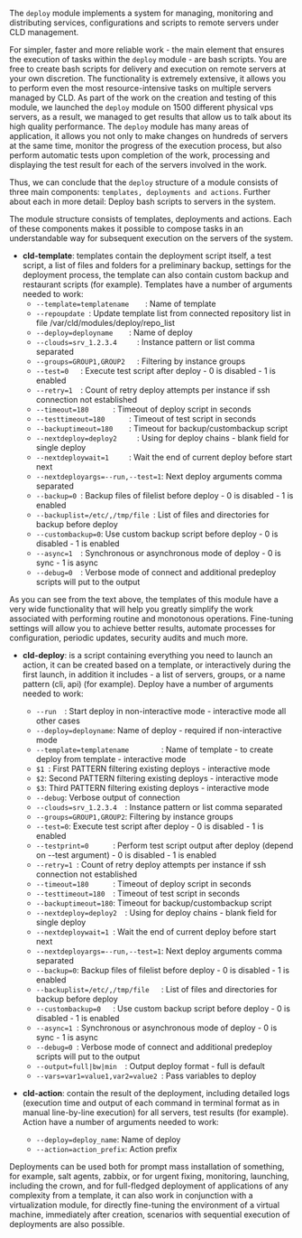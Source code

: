 The `deploy` module implements a system for managing, monitoring and distributing services, configurations and scripts to remote servers under CLD management.

For simpler, faster and more reliable work - the main element that ensures the execution of tasks within the `deploy` module - are bash scripts. You are free to create bash scripts for delivery and execution on remote servers at your own discretion. The functionality is extremely extensive, it allows you to perform even the most resource-intensive tasks on multiple servers managed by CLD. As part of the work on the creation and testing of this module, we launched the `deploy` module on 1500 different physical vps servers, as a result, we managed to get results that allow us to talk about its high quality performance. The `deploy` module has many areas of application, it allows you not only to make changes on hundreds of servers at the same time, monitor the progress of the execution process, but also perform automatic tests upon completion of the work, processing and displaying the test result for each of the servers involved in the work.

Thus, we can conclude that the `deploy` structure of a module consists of three main components: `templates, deployments and actions`. Further about each in more detail:
Deploy bash scripts to servers in the system.

The module structure consists of templates, deployments and actions. Each of these components makes it possible to compose tasks in an understandable way for subsequent execution on the servers of the system.
+ **cld-template**: templates contain the deployment script itself, a test script, a list of files and folders for a preliminary backup, settings for the deployment process, the template can also contain custom backup and restaurant scripts (for example). Templates have a number of arguments needed to work:
  - `--template=templatename    `:  Name of template
  - `--repoupdate `:  Update template list from connected repository list in file /var/cld/modules/deploy/repo_list
  - `--deploy=deployname    `:  Name of deploy
  - `--clouds=srv_1.2.3.4     `:  Instance pattern or list comma separated
  - `--groups=GROUP1,GROUP2   `:  Filtering by instance groups
  - `--test=0   `:  Execute test script after deploy - 0 is disabled - 1 is enabled
  - `--retry=1  `:  Count of retry deploy attempts per instance if ssh connection not established
  - `--timeout=180      `:  Timeout of deploy script in seconds
  - `--testtimeout=180      `:  Timeout of test script in seconds
  - `--backuptimeout=180    `:  Timeout for backup/custombackup script   
  - `--nextdeploy=deploy2     `:  Using for deploy chains - blank field for single deploy
  - `--nextdeploywait=1     `:  Wait the end of current deploy before start next
  - `--nextdeployargs=--run,--test=1`:  Next deploy arguments comma separated
  - `--backup=0 `:  Backup files of filelist before deploy - 0 is disabled - 1 is enabled
  - `--backuplist=/etc/,/tmp/file `:  List of files and directories for backup before deploy
  - `--custombackup=0`:  Use custom backup script before deploy - 0 is disabled - 1 is enabled
  - `--async=1  `:  Synchronous or asynchronous mode of deploy - 0 is sync - 1 is async
  - `--debug=0  `:  Verbose mode of connect and additional predeploy scripts will put to the output
  
As you can see from the text above, the templates of this module have a very wide functionality that will help you greatly simplify the work associated with performing routine and monotonous operations. Fine-tuning settings will allow you to achieve better results, automate processes for configuration, periodic updates, security audits and much more.


+ **cld-deploy**: is a script containing everything you need to launch an action, it can be created based on a template, or interactively during the first launch, in addition it includes - a list of servers, groups, or a name pattern (cli, api) (for example). Deploy have a number of arguments needed to work:
  - `--run  `:    Start deploy in non-interactive mode - interactive mode all other cases
  - `--deploy=deployname`:    Name of deploy - required if non-interactive mode
  - `--template=templatename        `:    Name of template - to create deploy from template - interactive mode
  - `$1 `:    First PATTERN filtering existing deploys - interactive mode
  - `$2`:    Second PATTERN filtering existing deploys - interactive mode
  - `$3`:    Third PATTERN filtering existing deploys - interactive mode
  - `--debug`:    Verbose output of connection
  - `--clouds=srv_1.2.3.4  `:    Instance pattern or list comma separated
  - `--groups=GROUP1,GROUP2`:    Filtering by instance groups
  - `--test=0`:    Execute test script after deploy - 0 is disabled - 1 is enabled
  - `--testprint=0      `:    Perform test script output after deploy (depend on --test argument) - 0 is disabled - 1 is enabled
  - `--retry=1 `:    Count of retry deploy attempts per instance if ssh connection not established
  - `--timeout=180      `:    Timeout of deploy script in seconds
  - `--testtimeout=180  `:    Timeout of test script in seconds
  - `--backuptimeout=180`:    Timeout for backup/custombackup script
  - `--nextdeploy=deploy2  `:    Using for deploy chains - blank field for single deploy
  - `--nextdeploywait=1 `:    Wait the end of current deploy before start next
  - `--nextdeployargs=--run,--test=1`:    Next deploy arguments comma separated
  - `--backup=0`:    Backup files of filelist before deploy - 0 is disabled - 1 is enabled
  - `--backuplist=/etc/,/tmp/file   `:    List of files and directories for backup before deploy
  - `--custombackup=0   `:    Use custom backup script before deploy - 0 is disabled - 1 is enabled
  - `--async=1 `:    Synchronous or asynchronous mode of deploy - 0 is sync - 1 is async
  - `--debug=0 `:    Verbose mode of connect and additional predeploy scripts will put to the output
  - `--output=full|bw|min  `:    Output deploy format - full is default
  - `--vars=var1=value1,var2=value2 `:    Pass variables to deploy

+ **cld-action**: contain the result of the deployment, including detailed logs (execution time and output of each command in terminal format as in manual line-by-line execution) for all servers, test results (for example). Action have a number of arguments needed to work:
  - `--deploy=deploy_name`:              Name of deploy
  - `--action=action_prefix`:              Action prefix
 
Deployments can be used both for prompt mass installation of something, for example, salt agents, zabbix, or for urgent fixing, monitoring, launching, including the crown, and for full-fledged deployment of applications of any complexity from a template, it can also work in conjunction with a virtualization module, for directly fine-tuning the environment of a virtual machine, immediately after creation, scenarios with sequential execution of deployments are also possible.
